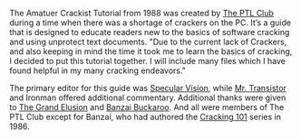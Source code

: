 The Amatuer Crackist Tutorial from 1988 was created by [The PTL Club](/g/ptl-club) during a time when there was a shortage of crackers on the PC. It’s a guide that is designed to educate readers new to the basics of software cracking and using unprotect text documents. "Due to the current lack of Crackers, and also keeping in mind the time it took me to learn the basics of cracking, I decided to put this tutorial together. I will include many files which I have found helpful in my many cracking endeavors."

The primary editor for this guide was [Specular Vision](/p/specular-vision), while [Mr. Transistor](/p/mr-transistor) and Ironman offered additional commentary. Additional thanks were given to [The Grand Elusion](/p/the-grand-elusion) and [Banzai Buckaroo](/p/buckaroo-banzai). And all were members of The PTL Club except for Banzai, who had authored the [Cracking 101](/g/cracking-101) series in 1986.